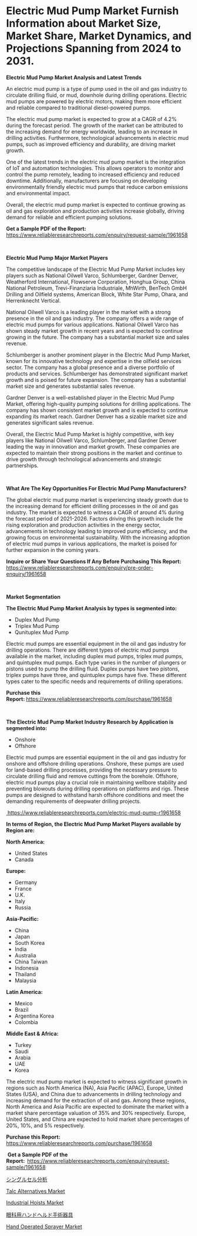 <p><h1>Electric Mud Pump Market Furnish Information about Market Size, Market Share, Market Dynamics, and Projections Spanning from 2024 to 2031.</h1></p><p><strong>Electric Mud Pump Market Analysis and Latest Trends</strong></p>
<p><p>An electric mud pump is a type of pump used in the oil and gas industry to circulate drilling fluid, or mud, downhole during drilling operations. Electric mud pumps are powered by electric motors, making them more efficient and reliable compared to traditional diesel-powered pumps.</p><p>The electric mud pump market is expected to grow at a CAGR of 4.2% during the forecast period. The growth of the market can be attributed to the increasing demand for energy worldwide, leading to an increase in drilling activities. Furthermore, technological advancements in electric mud pumps, such as improved efficiency and durability, are driving market growth.</p><p>One of the latest trends in the electric mud pump market is the integration of IoT and automation technologies. This allows operators to monitor and control the pump remotely, leading to increased efficiency and reduced downtime. Additionally, manufacturers are focusing on developing environmentally friendly electric mud pumps that reduce carbon emissions and environmental impact.</p><p>Overall, the electric mud pump market is expected to continue growing as oil and gas exploration and production activities increase globally, driving demand for reliable and efficient pumping solutions.</p></p>
<p><strong>Get a Sample PDF of the Report:&nbsp;</strong> <a href="https://www.reliableresearchreports.com/enquiry/request-sample/1961658">https://www.reliableresearchreports.com/enquiry/request-sample/1961658</a></p>
<p>&nbsp;</p>
<p><strong>Electric Mud Pump Major Market Players</strong></p>
<p><p>The competitive landscape of the Electric Mud Pump Market includes key players such as National Oilwell Varco, Schlumberger, Gardner Denver, Weatherford International, Flowserve Corporation, Honghua Group, China National Petroleum, Trevi-Finanziaria Industriale, MhWirth, BenTech GmbH Drilling and Oilfield systems, American Block, White Star Pump, Ohara, and Herrenknecht Vertical.</p><p>National Oilwell Varco is a leading player in the market with a strong presence in the oil and gas industry. The company offers a wide range of electric mud pumps for various applications. National Oilwell Varco has shown steady market growth in recent years and is expected to continue growing in the future. The company has a substantial market size and sales revenue.</p><p>Schlumberger is another prominent player in the Electric Mud Pump Market, known for its innovative technology and expertise in the oilfield services sector. The company has a global presence and a diverse portfolio of products and services. Schlumberger has demonstrated significant market growth and is poised for future expansion. The company has a substantial market size and generates substantial sales revenue.</p><p>Gardner Denver is a well-established player in the Electric Mud Pump Market, offering high-quality pumping solutions for drilling applications. The company has shown consistent market growth and is expected to continue expanding its market reach. Gardner Denver has a sizable market size and generates significant sales revenue.</p><p>Overall, the Electric Mud Pump Market is highly competitive, with key players like National Oilwell Varco, Schlumberger, and Gardner Denver leading the way in innovation and market growth. These companies are expected to maintain their strong positions in the market and continue to drive growth through technological advancements and strategic partnerships.</p></p>
<p>&nbsp;</p>
<p><strong>What Are The Key Opportunities For Electric Mud Pump Manufacturers?</strong></p>
<p><p>The global electric mud pump market is experiencing steady growth due to the increasing demand for efficient drilling processes in the oil and gas industry. The market is expected to witness a CAGR of around 4% during the forecast period of 2021-2026. Factors driving this growth include the rising exploration and production activities in the energy sector, advancements in technology leading to improved pump efficiency, and the growing focus on environmental sustainability. With the increasing adoption of electric mud pumps in various applications, the market is poised for further expansion in the coming years.</p></p>
<p><strong>Inquire or Share Your Questions If Any Before Purchasing This Report:</strong> <a href="https://www.reliableresearchreports.com/enquiry/pre-order-enquiry/1961658">https://www.reliableresearchreports.com/enquiry/pre-order-enquiry/1961658</a></p>
<p>&nbsp;</p>
<p><strong>Market Segmentation</strong></p>
<p><strong>The Electric Mud Pump Market Analysis by types is segmented into:</strong></p>
<p><ul><li>Duplex Mud Pump</li><li>Triplex Mud Pump</li><li>Qunituplex Mud Pump</li></ul></p>
<p><p>Electric mud pumps are essential equipment in the oil and gas industry for drilling operations. There are different types of electric mud pumps available in the market, including duplex mud pumps, triplex mud pumps, and quintuplex mud pumps. Each type varies in the number of plungers or pistons used to pump the drilling fluid. Duplex pumps have two pistons, triplex pumps have three, and quintuplex pumps have five. These different types cater to the specific needs and requirements of drilling operations.</p></p>
<p><strong>Purchase this Report:&nbsp;</strong><a href="https://www.reliableresearchreports.com/purchase/1961658">https://www.reliableresearchreports.com/purchase/1961658</a></p>
<p>&nbsp;</p>
<p><strong>The Electric Mud Pump Market Industry Research by Application is segmented into:</strong></p>
<p><ul><li>Onshore</li><li>Offshore</li></ul></p>
<p><p>Electric mud pumps are essential equipment in the oil and gas industry for onshore and offshore drilling operations. Onshore, these pumps are used for land-based drilling processes, providing the necessary pressure to circulate drilling fluid and remove cuttings from the borehole. Offshore, electric mud pumps play a crucial role in maintaining wellbore stability and preventing blowouts during drilling operations on platforms and rigs. These pumps are designed to withstand harsh offshore conditions and meet the demanding requirements of deepwater drilling projects.</p></p>
<p><a href="https://www.reliableresearchreports.com/electric-mud-pump-r1961658">&nbsp;https://www.reliableresearchreports.com/electric-mud-pump-r1961658</a></p>
<p><strong>In terms of Region, the Electric Mud Pump Market Players available by Region are:</strong></p>
<p>
    <p> <strong> North America: </strong>
        <ul>
            <li>United States</li>
            <li>Canada</li>
        </ul>
        </p> 
    <p> <strong> Europe: </strong>
        <ul>
            <li>Germany</li>
            <li>France</li>
            <li>U.K.</li>
            <li>Italy</li>
            <li>Russia</li>
        </ul>
        </p> 
    <p> <strong> Asia-Pacific: </strong>
        <ul>
            <li>China</li>
            <li>Japan</li>
            <li>South Korea</li>
            <li>India</li>
            <li>Australia</li>
            <li>China Taiwan</li>
            <li>Indonesia</li>
            <li>Thailand</li>
            <li>Malaysia</li>
        </ul>
        </p> 
    <p> <strong> Latin America: </strong>
        <ul>
            <li>Mexico</li>
            <li>Brazil</li>
            <li>Argentina Korea</li>
            <li>Colombia</li>
        </ul>
        </p> 
    <p> <strong> Middle East & Africa: </strong>
        <ul>
            <li>Turkey</li>
            <li>Saudi</li>
            <li>Arabia</li>
            <li>UAE</li>
            <li>Korea</li>
        </ul>
    </p>
    </p>
<p><p>The electric mud pump market is expected to witness significant growth in regions such as North America (NA), Asia Pacific (APAC), Europe, United States (USA), and China due to advancements in drilling technology and increasing demand for the extraction of oil and gas. Among these regions, North America and Asia Pacific are expected to dominate the market with a market share percentage valuation of 35% and 30% respectively. Europe, United States, and China are expected to hold market share percentages of 20%, 10%, and 5% respectively.</p></p>
<p><strong>Purchase this Report: </strong><a href="https://www.reliableresearchreports.com/purchase/1961658">https://www.reliableresearchreports.com/purchase/1961658</a></p>
<p>&nbsp;<strong>Get a Sample PDF of the Report:&nbsp;&nbsp;</strong><a href="https://www.reliableresearchreports.com/enquiry/request-sample/1961658">https://www.reliableresearchreports.com/enquiry/request-sample/1961658</a></p>
<p><strong></strong></p>
<p><p><a href="https://github.com/moulafa/Market-Research-Report-List-1/blob/main/408958527544.md">シングルセル分析</a></p><p><a href="https://issuu.com/reportprime-2/docs/talc-alternatives-market-size-2030.pptx">Talc Alternatives Market</a></p><p><a href="https://github.com/jaidynmorantestelletmjzya/Market-Research-Report-List-2/blob/main/industrial-hoists-market.md">Industrial Hoists Market</a></p><p><a href="https://github.com/SantosDicki04/Market-Research-Report-List-1/blob/main/804105827545.md">眼科用ハンドヘルド手術器具</a></p><p><a href="https://github.com/ruddyyedelwadw/Market-Research-Report-List-2/blob/main/hand-operated-sprayer-market.md">Hand Operated Sprayer Market</a></p></p>